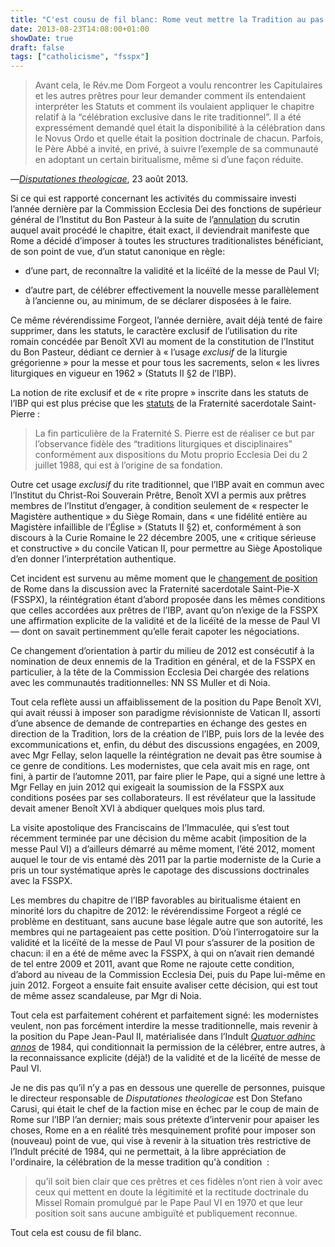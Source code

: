 ```yaml
---
title: "C'est cousu de fil blanc: Rome veut mettre la Tradition au pas et l'obliger à reconnaître la validité et la licéïté de la nouvelle messe."
date: 2013-08-23T14:08:00+01:00
showDate: true
draft: false
tags: ["catholicisme", "fsspx"]
---
```


> Avant cela, le Rév.me Dom Forgeot a voulu rencontrer les Capitulaires et les autres prêtres pour leur demander comment ils entendaient interpréter les Statuts et comment ils voulaient appliquer le chapitre relatif à la “célébration exclusive dans le rite traditionnel”. Il a été expressément demandé quel était la disponibilité à la célébration dans le Novus Ordo et quelle était la position doctrinale de chacun. Parfois, le Père Abbé a invité, en privé, à suivre l’exemple de sa communauté en adoptant un certain biritualisme, même si d’une façon réduite.

—[_Disputationes theologicae_](http://disputationes-theologicae.blogspot.fr/2013/08/quali-conseguenze-dallalterazione-del.html), 23 août 2013.

Si ce qui est rapporté concernant les activités du commissaire investi l’année dernière par la Commission Ecclesia Dei des fonctions de supérieur général de l’Institut du Bon Pasteur à la suite de l’[annulation](http://www.institutdubonpasteur.org/fr/content/communique-de-la-maison-g%C3%A9n%C3%A9rale-de-linstitut-du-bon-pasteur) du scrutin auquel avait procédé le chapitre, était exact, il deviendrait manifeste que Rome a décidé d’imposer à toutes les structures traditionalistes bénéficiant, de son point de vue, d’un statut canonique en règle:

*   d’une part, de reconnaître la validité et la licéïté de la messe de Paul VI;

*   d’autre part, de célébrer effectivement la nouvelle messe parallèlement à l’ancienne ou, au minimum, de se déclarer disposées à le faire.

Ce même révérendissime Forgeot, l’année dernière, avait déjà tenté de faire supprimer, dans les statuts, le caractère exclusif de l’utilisation du rite romain concédée par Benoît XVI au moment de la constitution de l’Institut du Bon Pasteur, dédiant ce dernier à « l’usage _exclusif_ de la liturgie grégorienne » pour la messe et pour tous les sacrements, selon « les livres liturgiques en vigueur en 1962 » (Statuts II §2 de l’IBP).

La notion de rite exclusif et de « rite propre » inscrite dans les statuts de l’IBP qui est plus précise que les [statuts](http://www.fssp.org/fr/constitu.htm) de la Fraternité sacerdotale Saint-Pierre&nbsp;:

> La fin particulière de la Fraternité S. Pierre est de réaliser ce but par l’observance fidèle des “traditions liturgiques et disciplinaires” conformément aux dispositions du Motu proprio Ecclesia Dei du 2 juillet 1988, qui est à l’origine de sa fondation.

Outre cet usage _exclusif_ du rite traditionnel, que l’IBP avait en commun avec l’Institut du Christ-Roi Souverain Prêtre, Benoît XVI a permis aux prêtres membres de l’Institut d’engager, à condition seulement de « respecter le Magistère authentique » du Siège Romain, dans « une fidélité entière au Magistère infaillible de l’Église » (Statuts II §2) et, conformément à son discours à la Curie Romaine le 22 décembre 2005, une « critique sérieuse et constructive » du concile Vatican II, pour permettre au Siège Apostolique d’en donner l’interprétation authentique.

Cet incident est survenu au même moment que le [changement de position](http://www.laportelatine.org/mediatheque/sermonsecrits/fellay_st_nicolas_121111/fellay_st_nicolas_121111.php) de Rome dans la discussion avec la Fraternité sacerdotale Saint-Pie-X (FSSPX), la réintégration étant d’abord proposée dans les mêmes conditions que celles accordées aux prêtres de l’IBP, avant qu’on n’exige de la FSSPX une affirmation explicite de la validité et de la licéïté de la messe de Paul VI — dont on savait pertinemment qu’elle ferait capoter les négociations.

Ce changement d’orientation à partir du milieu de 2012 est consécutif à la nomination de deux ennemis de la Tradition en général, et de la FSSPX en particulier, à la tête de la Commission Ecclesia Dei chargée des relations avec les communautés traditionnelles: NN SS Muller et di Noia.

Tout cela reflète aussi un affaiblissement de la position du Pape Benoît XVI, qui avait réussi à imposer son paradigme révisionniste de Vatican II, assorti d’une absence de demande de contreparties en échange des gestes en direction de la Tradition, lors de la création de l’IBP, puis lors de la levée des excommunications et, enfin, du début des discussions engagées, en 2009, avec Mgr Fellay, selon laquelle la réintégration ne devait pas être soumise à ce genre de conditions. Les modernistes, que cela avait mis en rage, ont fini, à partir de l’automne 2011, par faire plier le Pape, qui a signé une lettre à Mgr Fellay en juin 2012 qui exigeait la soumission de la FSSPX aux conditions posées par ses collaborateurs. Il est révélateur que la lassitude devait amener Benoît XVI à abdiquer quelques mois plus tard.

La visite apostolique des Franciscains de l’Immaculée, qui s’est tout récemment terminée par une décision du même acabit (imposition de la messe Paul VI) a d’ailleurs démarré au même moment, l’été 2012, moment auquel le tour de vis entamé dès 2011 par la partie moderniste de la Curie a pris un tour systématique après le capotage des discussions doctrinales avec la FSSPX.

Les membres du chapitre de l’IBP favorables au biritualisme étaient en minorité lors du chapitre de 2012: le révérendissime Forgeot a réglé ce problème en destituant, sans aucune base légale autre que son autorité, les membres qui ne partageaient pas cette position. D’où l’interrogatoire sur la validité et la licéïté de la messe de Paul VI pour s’assurer de la position de chacun: il en a été de même avec la FSSPX, à qui on n’avait rien demandé de tel entre 2009 et 2011, avant que Rome ne rajoute cette condition, d’abord au niveau de la Commission Ecclesia Dei, puis du Pape lui-même en juin 2012\. Forgeot a ensuite fait ensuite avaliser cette décision, qui est tout de même assez scandaleuse, par Mgr di Noia.

Tout cela est parfaitement cohérent et parfaitement signé: les modernistes veulent, non pas forcément interdire la messe traditionnelle, mais revenir à la position du Pape Jean-Paul II, matérialisée dans l’Indult _[Quatuor adhinc annos](http://www.salve-regina.com/salve/L'indult_de_1984,_les_accords_du_5_Mai_1988_et_le_Motu_Proprio_%22Ecclesia_Dei%22)_ de 1984, qui conditionnait la permission de la célébrer, entre autres, à la reconnaissance explicite (déjà!) de la validité et de la licéïté de messe de Paul VI.

Je ne dis pas qu’il n’y a pas en dessous une querelle de personnes, puisque le directeur responsable de _Disputationes theologicae_ est Don Stefano Carusi, qui était le chef de la faction mise en échec par le coup de main de Rome sur l’IBP l’an dernier; mais sous prétexte d’intervenir pour apaiser les choses, Rome en a en réalité très mesquinement profité pour imposer son (nouveau) point de vue, qui vise à revenir à la situation très restrictive de l’Indult précité de 1984, qui ne permettait, à la libre appréciation de l'ordinaire, la célébration de la messe tradition qu'à condition &nbsp;:

> qu’il soit bien clair que ces prêtres et ces fidèles n’ont rien à voir avec ceux qui mettent en doute la légitimité et la rectitude doctrinale du Missel Romain promulgué par le Pape Paul VI en 1970 et que leur position soit sans aucune ambiguïté et publiquement reconnue.

Tout cela est cousu de fil blanc.